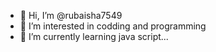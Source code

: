 - 👋 Hi, I’m @rubaisha7549
- 👀 I’m interested in codding and programming 
- 🌱 I’m currently learning  java script...



<!---
rubaisha7549/rubaisha7549 is a ✨ special ✨ repository because its `README.md` (this file) appears on your GitHub profile.
You can click the Preview link to take a look at your changes.
--->
